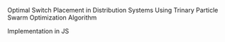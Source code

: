 Optimal Switch Placement in Distribution Systems Using Trinary Particle Swarm Optimization Algorithm

Implementation in JS
